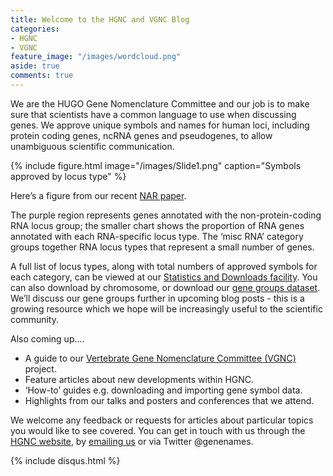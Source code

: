 ```yaml
---
title: Welcome to the HGNC and VGNC Blog
categories:
- HGNC
- VGNC
feature_image: "/images/wordcloud.png"
aside: true
comments: true
---
```


We are the HUGO Gene Nomenclature Committee and our job is to make sure that scientists have a common language to use when discussing genes. We approve unique symbols and names for human loci, including protein coding genes, ncRNA genes and pseudogenes, to allow unambiguous scientific communication.

{% include figure.html image="/images/Slide1.png" caption="Symbols approved by locus type" %}

Here’s a figure from our recent [NAR paper](https://www.ncbi.nlm.nih.gov/pubmed/30304474). 

The purple region represents genes annotated with the non-protein-coding RNA locus group; the smaller chart shows the proportion of RNA genes annotated with each RNA-specific locus type. The ‘misc RNA’ category groups together RNA locus types that represent a small number of genes. 

A full list of locus types, along with total numbers of approved symbols for each category, can be viewed at our [Statistics and Downloads facility](https://www.genenames.org/download/statistics-and-files/). You can also download by chromosome, or download our [gene groups dataset](https://www.genenames.org/cgi-bin/genegroup/download-all). We’ll discuss our gene groups further in upcoming blog posts - this is a growing resource which we hope will be increasingly useful to the scientific community.

Also coming up….

* A guide to our [Vertebrate Gene Nomenclature Committee (VGNC)](https://vertebrate.genenames.org/) project.
* Feature articles about new developments within HGNC.
* ‘How-to’ guides e.g. downloading and importing gene symbol data.
* Highlights from our talks and posters and conferences that we attend.

We welcome any feedback or requests for articles about particular topics you would like to see covered. You can get in touch with us through the [HGNC website](https://www.genenames.org/contact/feedback/), by [emailing us](mailto:hgnc@genenames.org) or via Twitter @genenames.


{% include disqus.html %}
